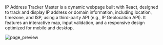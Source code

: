 IP Address Tracker Master is a dynamic webpage built with React, designed to track and display IP address or domain information, including location, timezone, and ISP, using a third-party API (e.g., IP Geolocation API). It features an interactive map, input validation, and a responsive design optimized for mobile and desktop.

![page_preview](./src/assets/images/address.png)